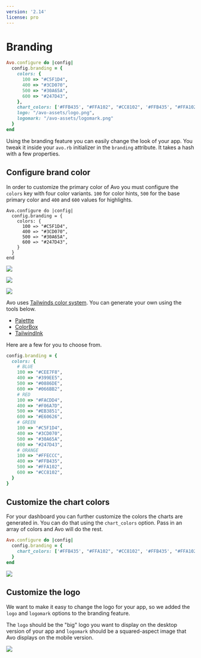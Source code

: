 ```yaml
---
version: '2.14'
license: pro
---
```


# Branding

```ruby
Avo.configure do |config|
  config.branding = {
    colors: {
      100 => "#C5F1D4",
      400 => "#3CD070",
      500 => "#30A65A",
      600 => "#247D43",
    },
    chart_colors: ['#FFB435', "#FFA102", "#CC8102", '#FFB435', "#FFA102", "#CC8102"],
    logo: "/avo-assets/logo.png",
    logomark: "/avo-assets/logomark.png"
  }
end
```

Using the branding feature you can easily change the look of your app. You tweak it inside your `avo.rb` initializer in the `branding` attribute. It takes a hash with a few properties.

## Configure brand color

In order to customize the primary color of Avo you must configure the `colors` key with four color variants. `100` for color hints, `500` for the base primary color and `400` and `600` values for highlights.

```ruby{4-7}
Avo.configure do |config|
  config.branding = {
    colors: {
      100 => "#C5F1D4",
      400 => "#3CD070",
      500 => "#30A65A",
      600 => "#247D43",
    }
  }
end
```

![](/assets/img/branding/green.jpg)

![](/assets/img/branding/red.jpg)

![](/assets/img/branding/orange.jpg)


Avo uses [Tailwinds color system](https://tailwindcss.com/docs/customizing-colors). You can generate your own using the tools below.

 - [Palettte](https://palettte.app/)
 - [ColorBox](https://colorbox.io/)
 - [TailwindInk](https://tailwind.ink/)

Here are a few for you to choose from.

```ruby
config.branding = {
  colors: {
    # BLUE
    100 => "#CEE7F8",
    400 => "#399EE5",
    500 => "#0886DE",
    600 => "#066BB2",
    # RED
    100 => "#FACDD4",
    400 => "#F06A7D",
    500 => "#EB3851",
    600 => "#E60626",
    # GREEN
    100 => "#C5F1D4",
    400 => "#3CD070",
    500 => "#30A65A",
    600 => "#247D43",
    # ORANGE
    100 => "#FFECCC",
    400 => "#FFB435",
    500 => "#FFA102",
    600 => "#CC8102",
  }
}
```

## Customize the chart colors

For your dashboard you can further customize the colors the charts are generated in. You can do that using the `chart_colors` option. Pass in an array of colors and Avo will do the rest.

```ruby
Avo.configure do |config|
  config.branding = {
    chart_colors: ['#FFB435', "#FFA102", "#CC8102", '#FFB435', "#FFA102", "#CC8102"],
  }
end
```

![](/assets/img/branding/chart-colors.jpg)

## Customize the logo

We want to make it easy to change the logo for your app, so we added the `logo` and `logomark` options to the branding feature.

The `logo` should be the "big" logo you want to display on the desktop version of your app and `logomark` should be a squared-aspect image that Avo displays on the mobile version.

![](/assets/img/branding/logomark.gif)
